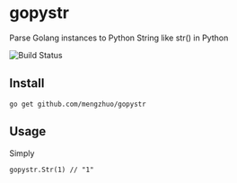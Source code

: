 # gopystr #
Parse Golang instances to Python String like str() in Python

![Build Status](https://travis-ci.org/mengzhuo/gopystr.svg?branch=master)

## Install ##
```go get github.com/mengzhuo/gopystr```

## Usage ##
Simply 

```
gopystr.Str(1) // "1"
```
